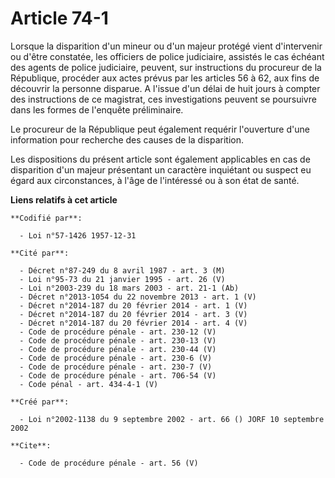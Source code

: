 # Article 74-1

Lorsque la disparition d'un mineur ou d'un majeur protégé vient d'intervenir ou d'être constatée, les officiers de police
judiciaire, assistés le cas échéant des agents de police judiciaire, peuvent, sur instructions du procureur de la République,
procéder aux actes prévus par les articles 56 à 62, aux fins de découvrir la personne disparue. A l'issue d'un délai de huit
jours à compter des instructions de ce magistrat, ces investigations peuvent se poursuivre dans les formes de l'enquête
préliminaire. 

Le procureur de la République peut également requérir l'ouverture d'une information pour recherche des causes de la
disparition. 

Les dispositions du présent article sont également applicables en cas de disparition d'un majeur présentant un caractère
inquiétant ou suspect eu égard aux circonstances, à l'âge de l'intéressé ou à son état de santé.

**Liens relatifs à cet article**

	**Codifié par**:

	  - Loi n°57-1426 1957-12-31

	**Cité par**:

	  - Décret n°87-249 du 8 avril 1987 - art. 3 (M)
	  - Loi n°95-73 du 21 janvier 1995 - art. 26 (V)
	  - Loi n°2003-239 du 18 mars 2003 - art. 21-1 (Ab)
	  - Décret n°2013-1054 du 22 novembre 2013 - art. 1 (V)
	  - Décret n°2014-187 du 20 février 2014 - art. 1 (V)
	  - Décret n°2014-187 du 20 février 2014 - art. 3 (V)
	  - Décret n°2014-187 du 20 février 2014 - art. 4 (V)
	  - Code de procédure pénale - art. 230-12 (V)
	  - Code de procédure pénale - art. 230-13 (V)
	  - Code de procédure pénale - art. 230-44 (V)
	  - Code de procédure pénale - art. 230-6 (V)
	  - Code de procédure pénale - art. 230-7 (V)
	  - Code de procédure pénale - art. 706-54 (V)
	  - Code pénal - art. 434-4-1 (V)

	**Créé par**:

	  - Loi n°2002-1138 du 9 septembre 2002 - art. 66 () JORF 10 septembre 2002

	**Cite**:

	  - Code de procédure pénale - art. 56 (V)

